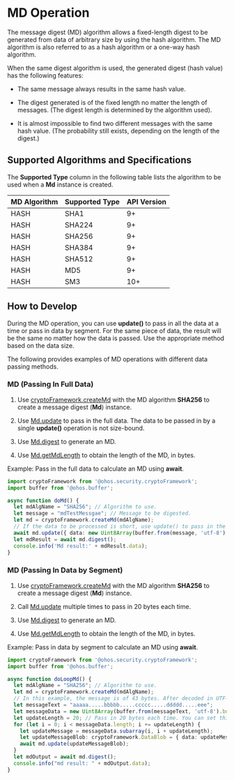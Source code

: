 # MD Operation


The message digest (MD) algorithm allows a fixed-length digest to be generated from data of arbitrary size by using the hash algorithm. The MD algorithm is also referred to as a hash algorithm or a one-way hash algorithm.


When the same digest algorithm is used, the generated digest (hash value) has the following features:


- The same message always results in the same hash value.

- The digest generated is of the fixed length no matter the length of messages. (The digest length is determined by the algorithm used).

- It is almost impossible to find two different messages with the same hash value. (The probability still exists, depending on the length of the digest.)


## Supported Algorithms and Specifications

The **Supported Type** column in the following table lists the algorithm to be used when a **Md** instance is created.

| MD Algorithm| Supported Type| API Version| 
| -------- | -------- | -------- |
| HASH | SHA1 | 9+ | 
| HASH | SHA224 | 9+ | 
| HASH | SHA256 | 9+ | 
| HASH | SHA384 | 9+ | 
| HASH | SHA512 | 9+ | 
| HASH | MD5 | 9+ | 
| HASH | SM3 | 10+ | 


## How to Develop

During the MD operation, you can use **update()** to pass in all the data at a time or pass in data by segment. For the same piece of data, the result will be the same no matter how the data is passed. Use the appropriate method based on the data size.

The following provides examples of MD operations with different data passing methods.


### MD (Passing In Full Data)

1. Use [cryptoFramework.createMd](../../reference/apis/js-apis-cryptoFramework.md#cryptoframeworkcreatemd) with the MD algorithm **SHA256** to create a message digest (**Md**) instance.

2. Use [Md.update](../../reference/apis/js-apis-cryptoFramework.md#update-6) to pass in the full data. The data to be passed in by a single **update()** operation is not size-bound.

3. Use [Md.digest](../../reference/apis/js-apis-cryptoFramework.md#digest) to generate an MD.

4. Use [Md.getMdLength](../../reference/apis/js-apis-cryptoFramework.md#getmdlength) to obtain the length of the MD, in bytes.

Example: Pass in the full data to calculate an MD using **await**.

```ts
import cryptoFramework from '@ohos.security.cryptoFramework';
import buffer from '@ohos.buffer';

async function doMd() {
  let mdAlgName = "SHA256"; // Algorithm to use.
  let message = "mdTestMessgae"; // Message to be digested.
  let md = cryptoFramework.createMd(mdAlgName);
  // If the data to be processed is short, use update() to pass in the full data at a time. The data to be passed in by a single **update()** operation is not size-bound.
  await md.update({ data: new Uint8Array(buffer.from(message, 'utf-8').buffer) });
  let mdResult = await md.digest();
  console.info('Md result:' + mdResult.data);
}
```


### MD (Passing In Data by Segment)

1. Use [cryptoFramework.createMd](../../reference/apis/js-apis-cryptoFramework.md#cryptoframeworkcreatemd) with the MD algorithm **SHA256** to create a message digest (**Md**) instance.

2. Call [Md.update](../../reference/apis/js-apis-cryptoFramework.md#update-7) multiple times to pass in 20 bytes each time.

3. Use [Md.digest](../../reference/apis/js-apis-cryptoFramework.md#digest-1) to generate an MD.

4. Use [Md.getMdLength](../../reference/apis/js-apis-cryptoFramework.md#getmdlength) to obtain the length of the MD, in bytes.

Example: Pass in data by segment to calculate an MD using **await**.

```ts
import cryptoFramework from '@ohos.security.cryptoFramework';
import buffer from '@ohos.buffer';

async function doLoopMd() {
  let mdAlgName = "SHA256"; // Algorithm to use.
  let md = cryptoFramework.createMd(mdAlgName);
  // In this example, the message is of 43 bytes. After decoded in UTF-8 format, the message is also of 43 bytes.
  let messageText = "aaaaa.....bbbbb.....ccccc.....ddddd.....eee";
  let messageData = new Uint8Array(buffer.from(messageText, 'utf-8').buffer);
  let updateLength = 20; // Pass in 20 bytes each time. You can set this parameter as required.
  for (let i = 0; i < messageData.length; i += updateLength) {
    let updateMessage = messageData.subarray(i, i + updateLength);
    let updateMessageBlob: cryptoFramework.DataBlob = { data: updateMessage };
    await md.update(updateMessageBlob);
  }
  let mdOutput = await md.digest();
  console.info("md result: " + mdOutput.data);
}
```
